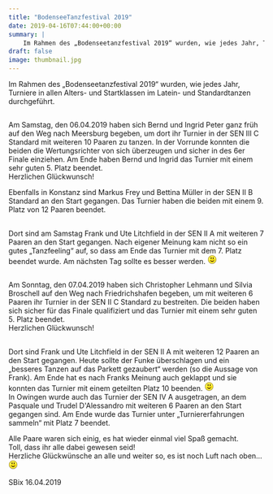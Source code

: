 ```yaml
---
title: "BodenseeTanzfestival 2019"
date: 2019-04-16T07:44:00+00:00
summary: |
    Im Rahmen des „Bodenseetanzfestival 2019“ wurden, wie jedes Jahr, Turniere in allen Alters- und Startklassen im Latein- und Standardtanzen durchgeführt.
draft: false
image: thumbnail.jpg
---
```


Im Rahmen des „Bodenseetanzfestival 2019“ wurden, wie jedes Jahr, Turniere in allen Alters- und Startklassen im Latein- und Standardtanzen durchgeführt.

## 

Am Samstag, den 06.04.2019 haben sich Bernd und Ingrid Peter ganz früh auf den Weg nach Meersburg begeben, um dort ihr Turnier in der SEN III C Standard mit weiteren 10 Paaren zu tanzen. In der Vorrunde konnten die beiden die Wertungsrichter von sich überzeugen und sicher in des 6er Finale einziehen. Am Ende haben Bernd und Ingrid das Turnier mit einem sehr guten 5. Platz beendet.   
Herzlichen Glückwunsch!

  
Ebenfalls in Konstanz sind Markus Frey und Bettina Müller in der SEN II B Standard an den Start gegangen. Das Turnier haben die beiden mit einem 9. Platz von 12 Paaren beendet.

## 

Dort sind am Samstag Frank und Ute Litchfield in der SEN II A mit weiteren 7 Paaren an den Start gegangen. Nach eigener Meinung kam nicht so ein gutes „Tanzfeeling“ auf, so dass am Ende das Turnier mit dem 7. Platz beendet wurde. Am nächsten Tag sollte es besser werden. ![](smiley-smile.gif)

## 

Am Sonntag, den 07.04.2019 haben sich Christopher Lehmann und Silvia Broschell auf den Weg nach Friedrichshafen begeben, um mit weiteren 6 Paaren ihr Turnier in der SEN II C Standard zu bestreiten. Die beiden haben sich sicher für das Finale qualifiziert und das Turnier mit einem sehr guten 5. Platz beendet.   
Herzlichen Glückwunsch!

## 

Dort sind Frank und Ute Litchfield in der SEN II A mit weiteren 12 Paaren an den Start gegangen. Heute sollte der Funke überschlagen und ein „besseres Tanzen auf das Parkett gezaubert“ werden (so die Aussage von Frank). Am Ende hat es nach Franks Meinung auch geklappt und sie konnten das Turnier mit einem geteilten Platz 10 beenden. ![](smiley-smile.gif)  
In Owingen wurde auch das Turnier der SEN IV A ausgetragen, an dem Pasquale und Trudel D'Alessandro mit weiteren 6 Paaren an den Start gegangen sind. Am Ende wurde das Turnier unter „Turniererfahrungen sammeln“ mit Platz 7 beendet.

Alle Paare waren sich einig, es hat wieder einmal viel Spaß gemacht.   
Toll, dass ihr alle dabei gewesen seid!  
Herzliche Glückwünsche an alle und weiter so, es ist noch Luft nach oben…![](smiley-smile.gif)

SBix 16.04.2019


